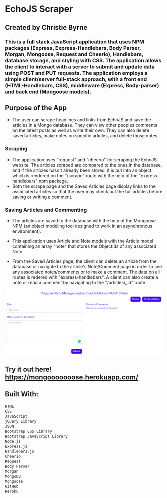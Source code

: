 
# EchoJS Scraper 

## Created by Christie Byrne

### This is a full stack JavaScript application that uses NPM packages (Express, Express-Handlebars, Body Parser, Morgan, Mongoose, Request and Cheerio), Handlebars, database storage, and styling with CSS. The application allows the client to interact with a server to submit and update data using POST and PUT requests. The application employs a simple client/server full-stack approach, with a front end (HTML-Handlebars, CSS), middleware (Express, Body-parser) and back end (Mongoose models). 

## Purpose of the App
* The user can scrape headlines and links from EchoJS and save the articles in a Mongo database. They can view other peoples comments on the latest posts as well as write their own. They can also delete saved articles, make notes on specific articles, and delete those notes.

### Scraping
* The application uses "request" and "cheerio" for scraping the EchoJS website. The articles scraped are compared to the ones in the database, and if the articles hasn't already been stored, it is put into an object which is rendered on the "/scrape" route with the help of the "express-handlebars" npm package. 
* Both the scrape page and the Saved Articles page display links to the associated articles so that the user may check out the full articles before saving or writing a comment.

### Saving Articles and Commenting
* The articles are saved to the database with the help of the Mongoose NPM (an object modeling tool designed to work in an asynchronous environment). 

* This application uses Article and Note models with the Article model containing an array "note" that stores the ObjectIds of any associated Note. 
* From the Saved Articles page, the client can delete an article from the database or navigate to the article's Note/Comment page in order to see any associated notes/comments or to make a comment. The data on all routes is redered with "express-handlebars". A client can also create a note or read a comment by navigating to the "/articles/_id" route.

![Note](public/images/notes.png)
## Try it out here! https://mongooooooose.herokuapp.com/

## Built With:

    HTML
    CSS
    JavaScript
    jQuery Library
    JSON
    Bootstrap CSS Library
    Bootstrap JavaScript Library
    Node.js
    Express.js
    Handlebars.js
    Cheerio
    Request
    Body Parser
    Morgan
    MongoDB
    Mongoose
    GitHub
    Heroku